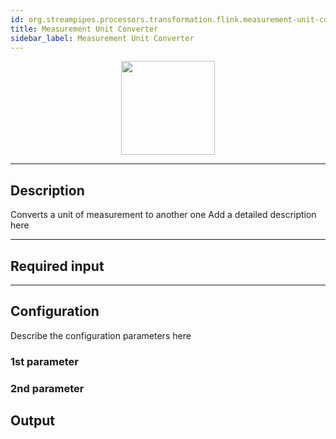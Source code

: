 ```yaml
---
id: org.streampipes.processors.transformation.flink.measurement-unit-converter
title: Measurement Unit Converter
sidebar_label: Measurement Unit Converter
---
```




<p align="center"> 
    <img src="/img/pipeline-elements/org.streampipes.processors.transformation.flink.measurement-unit-converter/icon.png" width="150px;" class="pe-image-documentation"/>
</p>

***

## Description

Converts a unit of measurement to another one
Add a detailed description here

***

## Required input


***

## Configuration

Describe the configuration parameters here

### 1st parameter


### 2nd parameter

## Output